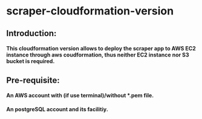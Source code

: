 # scraper-cloudformation-version

## Introduction:
#### This cloudformation version allows to deploy the scraper app to AWS EC2 instance through aws coudformation, thus neither EC2 instance nor S3 bucket is required.

## Pre-requisite:
#### An AWS account with (if use terminal)/without *.pem file.
#### An postgreSQL account and its facilitiy. 

